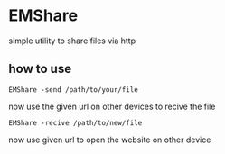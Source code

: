 # EMShare
simple utility to share files via http

## how to use
```shell
EMShare -send /path/to/your/file
```
now use the given url on other devices to recive the file
```shell
EMShare -recive /path/to/new/file
```
now use given url to open the website on other device
